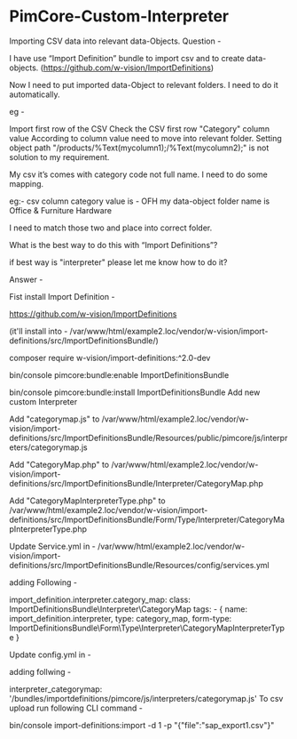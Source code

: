 # PimCore-Custom-Interpreter
Importing CSV data into relevant data-Objects.
Question - 

I have use “Import Definition” bundle to import csv and to create data-objects. (https://github.com/w-vision/ImportDefinitions)

Now I need to put imported data-Object to relevant folders. I need to do it automatically.

eg -

Import first row of the CSV
Check the CSV first row "Category" column value
According to column value need to move into relevant folder.
Setting object path "/products/%Text(mycolumn1);/%Text(mycolumn2);" is not solution to my requirement.

My csv it’s comes with category code not full name. I need to do some mapping.

eg:- csv column category value is - OFH my data-object folder name is Office & Furniture Hardware

I need to match those two and place into correct folder.

What is the best way to do this with “Import Definitions”?

if best way is "interpreter" please let me know how to do it?


Answer - 

Fist install Import Definition -

https://github.com/w-vision/ImportDefinitions

(it'll install into - /var/www/html/example2.loc/vendor/w-vision/import-definitions/src/ImportDefinitionsBundle/)

composer require w-vision/import-definitions:^2.0-dev

bin/console pimcore:bundle:enable ImportDefinitionsBundle

bin/console pimcore:bundle:install ImportDefinitionsBundle
Add new custom Interpreter

Add "categorymap.js" to /var/www/html/example2.loc/vendor/w-vision/import-definitions/src/ImportDefinitionsBundle/Resources/public/pimcore/js/interpreters/categorymap.js

Add "CategoryMap.php" to /var/www/html/example2.loc/vendor/w-vision/import-definitions/src/ImportDefinitionsBundle/Interpreter/CategoryMap.php

Add "CategoryMapInterpreterType.php" to /var/www/html/example2.loc/vendor/w-vision/import-definitions/src/ImportDefinitionsBundle/Form/Type/Interpreter/CategoryMapInterpreterType.php

Update Service.yml in - /var/www/html/example2.loc/vendor/w-vision/import-definitions/src/ImportDefinitionsBundle/Resources/config/services.yml

adding Following -

import_definition.interpreter.category_map: class: ImportDefinitionsBundle\Interpreter\CategoryMap tags: - { name: import_definition.interpreter, type: category_map, form-type: ImportDefinitionsBundle\Form\Type\Interpreter\CategoryMapInterpreterType }

Update config.yml in -

adding follwing -

interpreter_categorymap: '/bundles/importdefinitions/pimcore/js/interpreters/categorymap.js'
To csv upload run following CLI command -

bin/console import-definitions:import -d 1 -p "{\"file\":\"sap_export1.csv\"}" 


